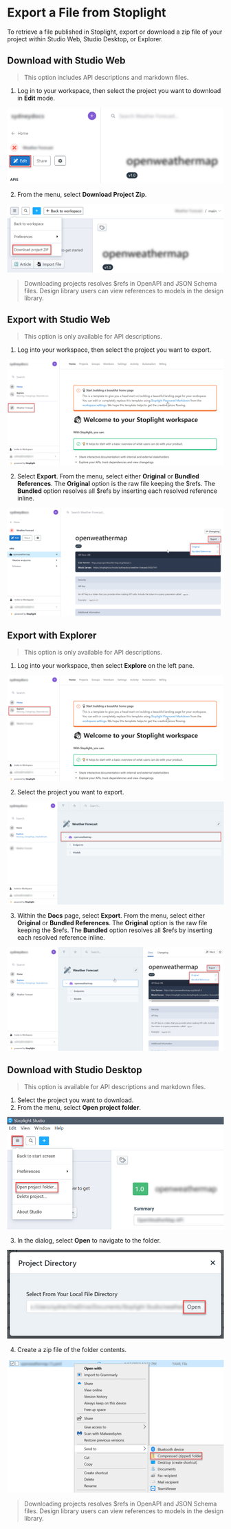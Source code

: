 # Export a File from Stoplight

To retrieve a file published in Stoplight, export or download a zip file of your project within Studio Web, Studio Desktop, or Explorer.

## Download with Studio Web
> This option includes API descriptions and markdown files.

1. Log in to your workspace, then select the project you want to download in **Edit** mode.

![export_studioedit.png](../assets/images/export_studioedit.png)

2. From the menu, select **Download Project Zip**.

![export_studiodownload.png](../assets/images/export_studiodownload.png)

> Downloading projects resolves $refs in OpenAPI and JSON Schema files. Design library users can view references to models in the design library.

## Export with Studio Web
> This option is only available for API descriptions.

1. Log into your workspace, then select the project you want to export.

![export_studioproject.png](../assets/images/export_studioproject.png)

2. Select **Export**. From the menu, select either **Original** or **Bundled References**. The **Original** option is the raw file keeping the $refs. The **Bundled** option resolves all $refs by inserting each resolved reference inline.

![export_studioexport.png](../assets/images/export_studioexport.png)

## Export with Explorer
> This option is only available for API descriptions.

1. Log into your workspace, then select **Explore** on the left pane.

![export_explorer-2.png](../assets/images/export_explorer-2.png)

2. Select the project you want to export.

![export_selectproject.png](../assets/images/export_selectproject.png)

3. Within the **Docs** page, select **Export**. From the menu, select either **Original** or **Bundled References**. The **Original** option is the raw file keeping the $refs. The **Bundled** option resolves all $refs by inserting each resolved reference inline.

![export_selectexport.png](../assets/images/export_selectexport.png)

## Download with Studio Desktop

> This option is available for API descriptions and markdown files.

1. Select the project you want to download.
2. From the menu, select **Open project folder**.

![export_desktopmenu.png](../assets/images/export_desktopmenu.png)

3. In the dialog, select **Open** to navigate to the folder.

![export_desktopdirectory.png](../assets/images/export_desktopdirectory.png)

4. Create a zip file of the folder contents.

![export_zipfolder.png](../assets/images/export_zipfolder.png)

> Downloading projects resolves $refs in OpenAPI and JSON Schema files. Design library users can view references to models in the design library.

